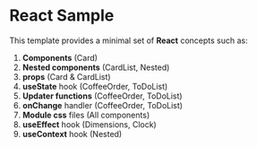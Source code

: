 # React Sample

This template provides a minimal set of **React** concepts such as:
1. **Components** (Card)
2. **Nested components** (CardList, Nested)
3. **props** (Card & CardList)
4. **useState** hook (CoffeeOrder, ToDoList)
5. **Updater functions** (CoffeeOrder, ToDoList)
6. **onChange** handler (CoffeeOrder, ToDoList)
7. **Module css** files (All components)
8. **useEffect** hook (Dimensions, Clock)
9. **useContext** hook (Nested)